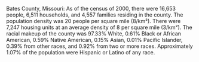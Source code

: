 Bates County, Missouri: As of the census of 2000, there were 16,653 people, 6,511 households, and 4,557 families residing in the county.  The population density was 20 people per square mile (8/km²).  There were 7,247 housing units at an average density of 8 per square mile (3/km²).  The racial makeup of the county was 97.33% White, 0.61% Black or African American, 0.59% Native American, 0.15% Asian, 0.01% Pacific Islander, 0.39% from other races, and 0.92% from two or more races. Approximately 1.07% of the population were Hispanic or Latino of any race.

